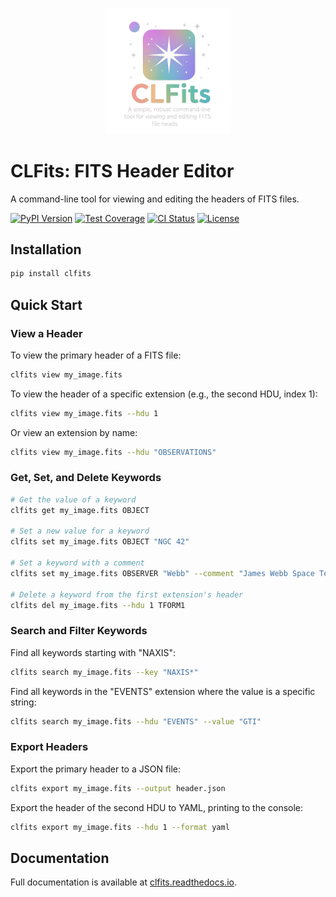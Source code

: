 <p align="center">
  <img src="20250727_1131_Bright White Star_remix_01k167zv6jf6er6ky3aeex7xsg.png" alt="logo" width=40%>
</p>

# CLFits: FITS Header Editor

A command-line tool for viewing and editing the headers of FITS files.

[![PyPI Version](https://img.shields.io/pypi/v/clfits.svg)](https://pypi.org/project/clfits)
[![Test Coverage](https://codecov.io/gh/AmberLee2427/CLFits/branch/main/graph/badge.svg)](https://codecov.io/gh/AmberLee2427/CLFits)
[![CI Status](https://github.com/AmberLee2427/CLFits/actions/workflows/ci.yml/badge.svg)](https://github.com/AmberLee2427/CLFits/actions/workflows/ci.yml)
[![License](https://img.shields.io/badge/license-MIT-blue.svg)](https://opensource.org/licenses/MIT)

## Installation

```bash
pip install clfits
```

## Quick Start

### View a Header

To view the primary header of a FITS file:
```bash
clfits view my_image.fits
```

To view the header of a specific extension (e.g., the second HDU, index 1):
```bash
clfits view my_image.fits --hdu 1
```

Or view an extension by name:
```bash
clfits view my_image.fits --hdu "OBSERVATIONS"
```

### Get, Set, and Delete Keywords

```bash
# Get the value of a keyword
clfits get my_image.fits OBJECT

# Set a new value for a keyword
clfits set my_image.fits OBJECT "NGC 42"

# Set a keyword with a comment
clfits set my_image.fits OBSERVER "Webb" --comment "James Webb Space Telescope"

# Delete a keyword from the first extension's header
clfits del my_image.fits --hdu 1 TFORM1
```

### Search and Filter Keywords

Find all keywords starting with "NAXIS":
```bash
clfits search my_image.fits --key "NAXIS*"
```

Find all keywords in the "EVENTS" extension where the value is a specific string:
```bash
clfits search my_image.fits --hdu "EVENTS" --value "GTI"
```

### Export Headers

Export the primary header to a JSON file:
```bash
clfits export my_image.fits --output header.json
```

Export the header of the second HDU to YAML, printing to the console:
```bash
clfits export my_image.fits --hdu 1 --format yaml
```

## Documentation

Full documentation is available at [clfits.readthedocs.io](https://clfits.readthedocs.io). 

